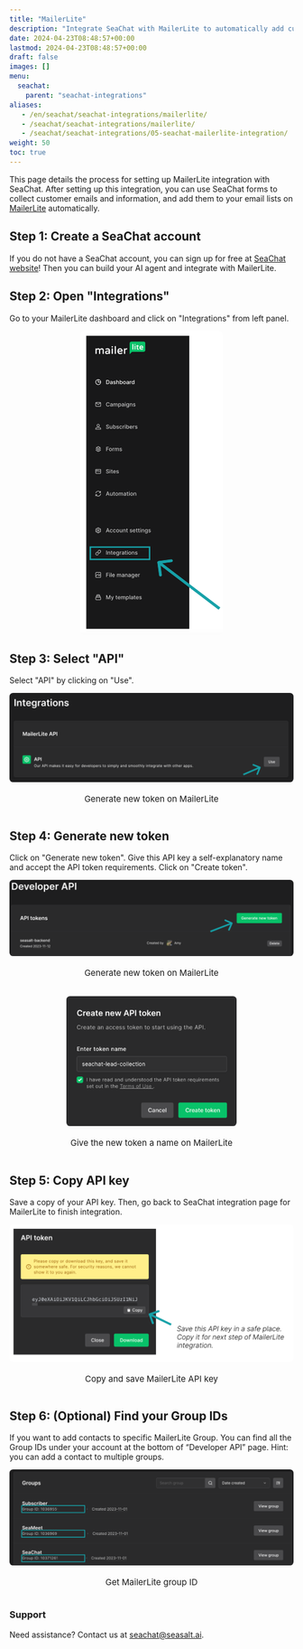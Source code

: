 ```yaml
---
title: "MailerLite"
description: "Integrate SeaChat with MailerLite to automatically add customer emails from forms to your lists. Learn how to generate an API token for email marketing."
date: 2024-04-23T08:48:57+00:00
lastmod: 2024-04-23T08:48:57+00:00
draft: false
images: []
menu:
  seachat:
    parent: "seachat-integrations"
aliases:
   - /en/seachat/seachat-integrations/mailerlite/
   - /seachat/seachat-integrations/mailerlite/
   - /seachat/seachat-integrations/05-seachat-mailerlite-integration/
weight: 50
toc: true
---
```


This page details the process for setting up MailerLite integration with SeaChat. After setting up this integration, you can use SeaChat forms to collect customer emails and information, and add them to your email lists on [MailerLite](https://www.mailerlite.com/) automatically.

## Step 1: Create a SeaChat account
If you do not have a SeaChat account, you can sign up for free at [SeaChat website](https://chat.seasalt.ai/)! Then you can build your AI agent and integrate with MailerLite.


## Step 2: Open "Integrations"
Go to your MailerLite dashboard and click on "Integrations" from left panel.

<div style="display: flex; flex-direction: column; align-items: center;">
<div style="width: 50%; text-align: center; display: flex; flex-direction: column; align-items: center; justify-item: center">
  <a href="/images/seachat-integrations/mailerlite/add-mailerlite-integrations.png" style="height: 200px; width: 100%; height: 100%;display: flex; justify-content: center; align-items: center; overflow: hidden;" target="_blank">
<img width="100%" style="border-radius: 0.4rem; cursor: zoom-in;" src="/images/seachat-integrations/mailerlite/add-mailerlite-integrations.png" alt="Go to your Mailerlite dashboard and click on Design Site from top right menu.">
</a>
</div>
</div>


## Step 3: Select "API"
Select "API" by clicking on "Use".


<div style="display: flex; flex-direction: column; align-items: center;">
<div style="width: 100%; text-align: center; display: flex; flex-direction: column; align-items: center; justify-item: center">
  <a href="/images/seachat-integrations/mailerlite/select-mailerlite-api.png" style="height: 200px; width: 100%; height: 100%;display: flex; justify-content: center; align-items: center; overflow: hidden;" target="_blank">
<img width="100%" style="border-radius: 0.4rem; cursor: zoom-in;" src="/images/seachat-integrations/mailerlite/select-mailerlite-api.png" alt="Select API on MailerLite">
</a>
    <p style="margin-top: 20px; font-size: 15px">Generate new token on MailerLite
</div>
</div>



## Step 4: Generate new token
Click on "Generate new token". Give this API key a self-explanatory name and accept the API token requirements. Click on "Create token".

<div style="display: flex; flex-direction: column; align-items: center;">
<div style="width: 100%; text-align: center; display: flex; flex-direction: column; align-items: center; justify-item: center">
  <a href="/images/seachat-integrations/mailerlite/generate-new-token-mailerlite.png" style="height: 200px; width: 100%; height: 100%;display: flex; justify-content: center; align-items: center; overflow: hidden;" target="_blank">
<img width="100%" style="border-radius: 0.4rem; cursor: zoom-in;" src="/images/seachat-integrations/mailerlite/generate-new-token-mailerlite.png" alt="Generate new token on MailerLite">
</a>
    <p style="margin-top: 20px; font-size: 15px">Generate new token on MailerLite
</div>
</div>

<br>

<div style="display: flex; flex-direction: column; align-items: center;">
<div style="width: 60%; text-align: center; display: flex; flex-direction: column; align-items: center; justify-item: center">
  <a href="/images/seachat-integrations/mailerlite/give-api-token-name-mailerlite.png" style="height: 200px; width: 100%; height: 100%;display: flex; justify-content: center; align-items: center; overflow: hidden;" target="_blank">
<img width="100%" style="border-radius: 0.4rem; cursor: zoom-in;" src="/images/seachat-integrations/mailerlite/give-api-token-name-mailerlite.png" alt="Give the new token a name on MailerLite">
</a>
    <p style="margin-top: 20px; font-size: 15px">Give the new token a name on MailerLite
</div>
</div>

## Step 5: Copy API key
Save a copy of your API key. Then, go back to SeaChat integration page for MailerLite to finish integration.


<div style="display: flex; flex-direction: column; align-items: center;">
<div style="width: 100%; text-align: center; display: flex; flex-direction: column; align-items: center; justify-item: center">
  <a href="/images/seachat-integrations/mailerlite/copy-and-save-mailerlite-api-key.png" style="height: 200px; width: 100%; height: 100%;display: flex; justify-content: center; align-items: center; overflow: hidden;" target="_blank">
<img width="100%" style="border-radius: 0.4rem; cursor: zoom-in;" src="/images/seachat-integrations/mailerlite/copy-and-save-mailerlite-api-key.png" alt="Copy and save MailerLite API key">
</a>
    <p style="margin-top: 20px; font-size: 15px">Copy and save MailerLite API key
</div>
</div>



## Step 6: (Optional) Find your Group IDs
If you want to add contacts to specific MailerLite Group. You can find all the Group IDs under your account at the bottom of “Developer API” page. Hint: you can add a contact to multiple groups.

<div style="display: flex; flex-direction: column; align-items: center;">
<div style="width: 100%; text-align: center; display: flex; flex-direction: column; align-items: center; justify-item: center">
  <a href="/images/seachat-integrations/mailerlite/get-mailerlite-group-id.png" style="height: 200px; width: 100%; height: 100%;display: flex; justify-content: center; align-items: center; overflow: hidden;" target="_blank">
<img width="100%" style="border-radius: 0.4rem; cursor: zoom-in;" src="/images/seachat-integrations/mailerlite/get-mailerlite-group-id.png" alt="Get MailerLite group ID">
</a>
    <p style="margin-top: 20px; font-size: 15px">Get MailerLite group ID
</div>
</div>


### Support
Need assistance? Contact us at [seachat@seasalt.ai](mailto:seachat@seasalt.ai).

 